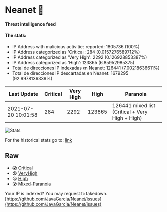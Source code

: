 # Neanet :hocho:
#### Threat intelligence feed
#### The stats:

- IP Address with malicious activities reported: 1805736 (100%)
- IP Address categorized as 'Critical':  284 (0.0157276589712%)
- IP Address categorized as 'Very High':  2292 (0.126928853387%)
- IP Address categorized as 'High':  123865 (6.85952985375)
- Total de direcciones IP indexadas en Neanet:  126441 (7.00218636611%)
- Total de direcciones IP descartadas en Neanet:  1679295 (92.9978136339%)

| Last Update | Critical | Very High | High | Paranoia |
| --- | --- | --- | --- | --- |
| 2021-07-20 10:01:58 | 284 | 2292 | 123865 | 126441 mixed list (Critical + Very High + High)|

![Stats](https://docs.google.com/spreadsheets/d/e/2PACX-1vSnaNMIXVabIpDJjufMlzH7poXnshF3mgd8Is1g9ytUEzVsP5my4Trn8f-xkoLLQ38xpL3HtmUexLo6/pubchart?oid=501124687&format=image)

For the historical stats go to: [link](/stats.csv)
## Raw
- :scream: [Critical](https://raw.githubusercontent.com/JavaGarcia/Neanet/master/blacklists/neanet_critical.txt)
- :fearful: [VeryHigh](https://raw.githubusercontent.com/JavaGarcia/Neanet/master/blacklists/neanet_veryHigh.txtt)
- :frowning: [High](https://raw.githubusercontent.com/JavaGarcia/Neanet/master/blacklists/neanet_high.txt)
- :dizzy_face: [Mixed-Paranoia](https://raw.githubusercontent.com/JavaGarcia/Neanet/master/blacklists/neanet_all.txt)


Your IP is indexed? You may request to takedown. [https://github.com/JavaGarcia/Neanet/issues](https://github.com/JavaGarcia/Neanet/issues)

































































































































































































































































































































































































































































































































































































































































































































































































































































































































































































































































































































































































































































































































































































































































































































































































































































































































































































































































































































































































































































































































































































































































































































































































































































































































































































































































































































































































































































































































































































































































































































































































































































































































































































































































































































































































































































































































































































































































































































































































































































































































































































































































































































































































































































































































































































































































































































































































































































































































































































































































































































































































































































































































































































































































































































































































































































































































































































































































































































































































































































































































































































































































































































































































































































































































































































































































































































































































































































































































































































































































































































































































































































































































































































































































































































































































































































































































































































































































































